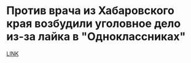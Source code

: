 # Против врача из Хабаровского края возбудили уголовное дело из-за лайка в "Одноклассниках"



[LINK](https://varlamov.ru/3006630.html)